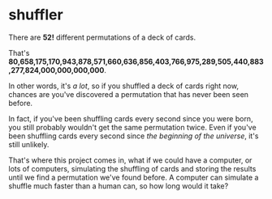 # shuffler

There are **52!** different permutations of a deck of cards.

That's **80,658,175,170,943,878,571,660,636,856,403,766,975,289,505,440,883,277,824,000,000,000,000**.

In other words, it's *a lot*, so if you shuffled a deck of cards right now, chances are you've discovered a permutation that has never been seen before.

In fact, if you've been shuffling cards every second since you were born, you still probably wouldn't get the same permutation twice. Even if you've been shuffling cards every second since *the beginning of the universe*, it's still unlikely.

That's where this project comes in, what if we could have a computer, or lots of computers, simulating the shuffling of cards and storing the results until we find a permutation we've found before. A computer can simulate a shuffle much faster than a human can, so how long would it take?
